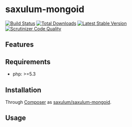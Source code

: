 # saxulum-mongoid

[![Build Status](https://api.travis-ci.org/saxulum/saxulum-mongoid.png?branch=master)](https://travis-ci.org/saxulum/saxulum-mongoid)
[![Total Downloads](https://poser.pugx.org/saxulum/saxulum-mongoid/downloads.png)](https://packagist.org/packages/saxulum/saxulum-mongoid)
[![Latest Stable Version](https://poser.pugx.org/saxulum/saxulum-mongoid/v/stable.png)](https://packagist.org/packages/saxulum/saxulum-mongoid)
[![Scrutinizer Code Quality](https://scrutinizer-ci.com/g/saxulum/saxulum-mongoid/badges/quality-score.png?b=master)](https://scrutinizer-ci.com/g/saxulum/saxulum-mongoid/?branch=master)

## Features

## Requirements

 * php: >=5.3

## Installation

Through [Composer](http://getcomposer.org) as [saxulum/saxulum-mongoid][1].

## Usage

[1]: https://packagist.org/packages/saxulum/saxulum-mongoid